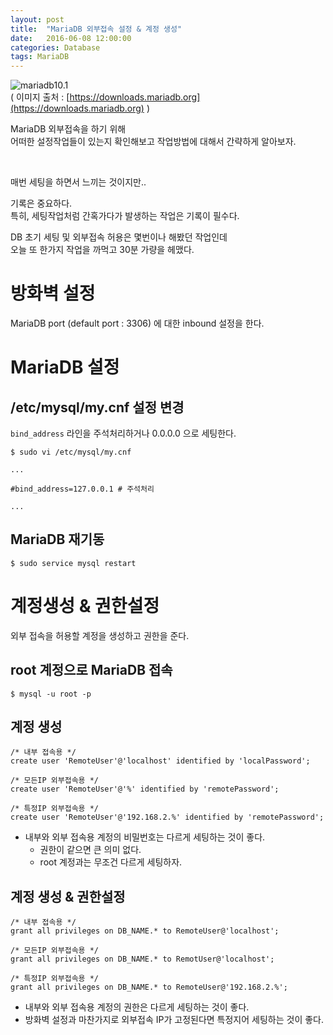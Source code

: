 ```yaml
---
layout: post
title:  "MariaDB 외부접속 설정 & 계정 생성"
date:   2016-06-08 12:00:00
categories: Database
tags: MariaDB
---
```


![mariadb10.1](https://downloads.mariadb.org/static/generated/images/v2/ice_logo-5dcea9e47b780ff52f75c3c3304d54827f56211e.png)  
( 이미지 출처 : [https://downloads.mariadb.org](https://downloads.mariadb.org) )

MariaDB 외부접속을 하기 위해  
어떠한 설정작업들이 있는지 확인해보고 작업방법에 대해서 간략하게 알아보자.  

<!--more-->

<br>

매번 세팅을 하면서 느끼는 것이지만..  

기록은 중요하다.  
특히, 세팅작업처럼 간혹가다가 발생하는 작업은 기록이 필수다.  

DB 초기 세팅 및 외부접속 허용은 몇번이나 해봤던 작업인데  
오늘 또 한가지 작업을 까먹고 30분 가량을 헤맸다.  

# 방화벽 설정

MariaDB port (default port : 3306) 에 대한 inbound 설정을 한다.  

# MariaDB 설정

## /etc/mysql/my.cnf 설정 변경

```bind_address``` 라인을 주석처리하거나 0.0.0.0 으로 세팅한다.  

~~~
$ sudo vi /etc/mysql/my.cnf 

...

#bind_address=127.0.0.1 # 주석처리

...
~~~

## MariaDB 재기동

~~~
$ sudo service mysql restart
~~~


# 계정생성 & 권한설정

외부 접속을 허용할 계정을 생성하고 권한을 준다.  

## root 계정으로 MariaDB 접속  

~~~
$ mysql -u root -p
~~~

## 계정 생성 

~~~mariadb
/* 내부 접속용 */
create user 'RemoteUser'@'localhost' identified by 'localPassword';

/* 모든IP 외부접속용 */
create user 'RemoteUser'@'%' identified by 'remotePassword';

/* 특정IP 외부접속용 */
create user 'RemoteUser'@'192.168.2.%' identified by 'remotePassword';
~~~

  * 내부와 외부 접속용 계정의 비밀번호는 다르게 세팅하는 것이 좋다.  
    - 권한이 같으면 큰 의미 없다.  
    - root 계정과는 무조건 다르게 세팅하자.  

## 계정 생성 & 권한설정

~~~mariadb
/* 내부 접속용 */
grant all privileges on DB_NAME.* to RemoteUser@'localhost';

/* 모든IP 외부접속용 */
grant all privileges on DB_NAME.* to RemotUser@'localhost';

/* 특정IP 외부접속용 */
grant all privileges on DB_NAME.* to RemoteUser@'192.168.2.%';
~~~

  * 내부와 외부 접속용 계정의 권한은 다르게 세팅하는 것이 좋다.  
  * 방화벽 설정과 마찬가지로 외부접속 IP가 고정된다면 특정지어 세팅하는 것이 좋다.  

